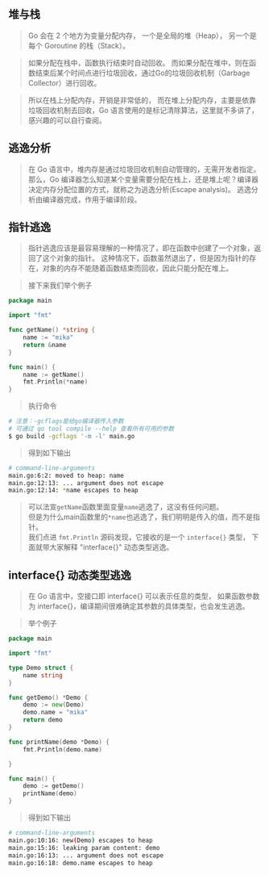 ## 堆与栈
> Go 会在 2 个地方为变量分配内存，
> 一个是全局的堆（Heap），
> 另一个是每个 Goroutine 的栈（Stack）。

> 如果分配在栈中，函数执行结束时自动回收。
> 而如果分配在堆中，则在函数结束后某个时间点进行垃圾回收，通过Go的垃圾回收机制（Garbage Collector）进行回收。

> 所以在栈上分配内存，开销是非常低的，
> 而在堆上分配内存，主要是依靠垃圾回收机制去回收，Go 语言使用的是标记清除算法，这里就不多讲了，感兴趣的可以自行查阅。

## 逃逸分析
> 在 Go 语言中，堆内存是通过垃圾回收机制自动管理的，无需开发者指定。
> 那么，Go 编译器怎么知道某个变量需要分配在栈上，还是堆上呢？编译器决定内存分配位置的方式，就称之为逃逸分析(Escape analysis)。
> 逃逸分析由编译器完成，作用于编译阶段。   

## 指针逃逸
> 指针逃逸应该是最容易理解的一种情况了，即在函数中创建了一个对象，返回了这个对象的指针。
> 这种情况下，函数虽然退出了，但是因为指针的存在，对象的内存不能随着函数结束而回收，因此只能分配在堆上。

> 接下来我们举个例子

```go
package main

import "fmt"

func getName() *string {
	name := "mika"
	return &name
}

func main() {
	name := getName()
	fmt.Println(*name)
}
```
> 执行命令
```bash
# 注意：-gcflags是给go编译器传入参数
# 可通过 go tool compile --help 查看所有可用的参数
$ go build -gcflags '-m -l' main.go
```

> 得到如下输出
```bash
# command-line-arguments
main.go:6:2: moved to heap: name
main.go:12:13: ... argument does not escape
main.go:12:14: *name escapes to heap
```

> 可以法宣`getName`函数里面变量`name`逃逸了，这没有任何问题。<br />
> 但是为什么main函数里的`*name`也逃逸了，我们明明是传入的值，而不是指针。<br />
> 我们点进 `fmt.Println` 源码发现，它接收的是一个 `interface{}` 类型，
> 下面就带大家解释 "interface{}" 动态类型逃逸。

## interface{} 动态类型逃逸
> 在 Go 语言中，空接口即 interface{} 可以表示任意的类型，
> 如果函数参数为 interface{}，编译期间很难确定其参数的具体类型，也会发生逃逸。

> 举个例子
```go
package main

import "fmt"

type Demo struct {
    name string
}

func getDemo() *Demo {
    demo := new(Demo)
    demo.name = "mika"
	return demo
}

func printName(demo *Demo) {
	fmt.Println(demo.name)

}

func main() {
	demo := getDemo()
	printName(demo)
}
```

> 得到如下输出
```bash
# command-line-arguments
main.go:10:16: new(Demo) escapes to heap
main.go:15:16: leaking param content: demo
main.go:16:13: ... argument does not escape
main.go:16:18: demo.name escapes to heap
```
